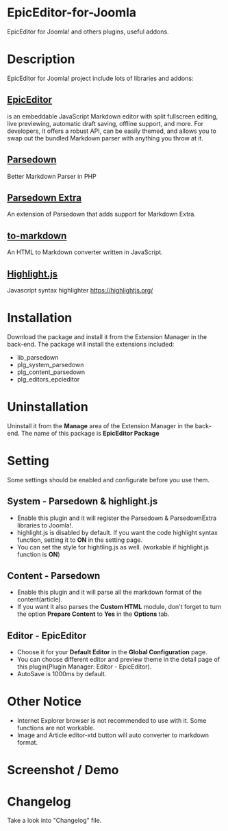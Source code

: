 # EpicEditor-for-Joomla
EpicEditor for Joomla! and others plugins, useful addons.

# Description 

EpicEditor for Joomla! project include lots of libraries and addons:

## [EpicEditor](https://github.com/OscarGodson/EpicEditor)
is an embeddable JavaScript Markdown editor with split fullscreen editing, live previewing, automatic draft saving, offline support, and more. For developers, it offers a robust API, can be easily themed, and allows you to swap out the bundled Markdown parser with anything you throw at it. 

## [Parsedown](https://github.com/erusev/parsedown)
 Better Markdown Parser in PHP

## [Parsedown Extra](https://github.com/erusev/parsedown-extra) 
An extension of Parsedown that adds support for Markdown Extra.

## [to-markdown](https://github.com/domchristie/to-markdown)
An HTML to Markdown converter written in JavaScript.

## [Highlight.js](https://github.com/isagalaev/highlight.js)
Javascript syntax highlighter 
https://highlightjs.org/

# Installation
Download the package and install it from the Extension Manager in the back-end.
The package will install the extensions included:
- lib_parsedown
- plg_system_parsedown
- plg_content_parsedown
- plg_editors_epcieditor

# Uninstallation
Uninstall it from the **Manage** area of the Extension Manager in the back-end.
The name of this package is **EpicEditor Package**

# Setting
Some settings should be enabled and configurate before you use them.

## System - Parsedown & highlight.js
- Enable this plugin and it will register the Parsedown & ParsedownExtra libraries to Joomla!.
- highlight.js is disabled by default. If you want the code highlight syntax function, setting it to **ON** in the setting page.
- You can set the style for hightling.js as well. (workable if highlight.js function is **ON**)

## Content - Parsedown
- Enable this plugin and it will parse all the markdown format of the content(article).
- If you want it also parses the **Custom HTML** module, don't forget to turn the option **Prepare Content** to **Yes** in the **Options** tab.

## Editor - EpicEditor
- Choose it for your **Default Editor** in the **Global Configuration** page.
- You can choose different editor and preview theme in the detail page of this plugin(Plugin Manager: Editor - EpicEditor).
- AutoSave is 1000ms by default.

# Other Notice
- Internet Explorer browser is not recommended to use with it. Some functions are not workable.
- Image and Article editor-xtd button will auto converter to markdown format.

# Screenshot / Demo


# Changelog
Take a look into "Changelog" file.

